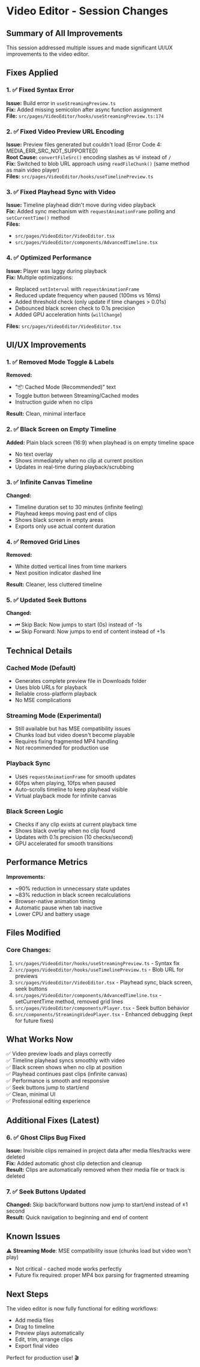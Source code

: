 # Video Editor - Session Changes

## Summary of All Improvements

This session addressed multiple issues and made significant UI/UX improvements to the video editor.

## Fixes Applied

### 1. ✅ Fixed Syntax Error
**Issue:** Build error in `useStreamingPreview.ts`  
**Fix:** Added missing semicolon after async function assignment  
**File:** `src/pages/VideoEditor/hooks/useStreamingPreview.ts:174`

### 2. ✅ Fixed Video Preview URL Encoding
**Issue:** Preview files generated but couldn't load (Error Code 4: MEDIA_ERR_SRC_NOT_SUPPORTED)  
**Root Cause:** `convertFileSrc()` encoding slashes as `%F` instead of `/`  
**Fix:** Switched to blob URL approach using `readFileChunk()` (same method as main video player)  
**Files:** `src/pages/VideoEditor/hooks/useTimelinePreview.ts`

### 3. ✅ Fixed Playhead Sync with Video
**Issue:** Timeline playhead didn't move during video playback  
**Fix:** Added sync mechanism with `requestAnimationFrame` polling and `setCurrentTime()` method  
**Files:** 
- `src/pages/VideoEditor/VideoEditor.tsx`
- `src/pages/VideoEditor/components/AdvancedTimeline.tsx`

### 4. ✅ Optimized Performance
**Issue:** Player was laggy during playback  
**Fix:** Multiple optimizations:
- Replaced `setInterval` with `requestAnimationFrame`
- Reduced update frequency when paused (100ms vs 16ms)
- Added threshold check (only update if time changes > 0.01s)
- Debounced black screen check to 0.1s precision
- Added GPU acceleration hints (`willChange`)

**Files:** `src/pages/VideoEditor/VideoEditor.tsx`

## UI/UX Improvements

### 1. ✅ Removed Mode Toggle & Labels
**Removed:**
- "📦 Cached Mode (Recommended)" text
- Toggle button between Streaming/Cached modes
- Instruction guide when no clips

**Result:** Clean, minimal interface

### 2. ✅ Black Screen on Empty Timeline
**Added:** Plain black screen (16:9) when playhead is on empty timeline space
- No text overlay
- Shows immediately when no clip at current position
- Updates in real-time during playback/scrubbing

### 3. ✅ Infinite Canvas Timeline
**Changed:** 
- Timeline duration set to 30 minutes (infinite feeling)
- Playhead keeps moving past end of clips
- Shows black screen in empty areas
- Exports only use actual content duration

### 4. ✅ Removed Grid Lines
**Removed:**
- White dotted vertical lines from time markers
- Next position indicator dashed line

**Result:** Cleaner, less cluttered timeline

### 5. ✅ Updated Seek Buttons
**Changed:**
- ⏮ Skip Back: Now jumps to start (0s) instead of -1s
- ⏭ Skip Forward: Now jumps to end of content instead of +1s

## Technical Details

### Cached Mode (Default)
- Generates complete preview file in Downloads folder
- Uses blob URLs for playback
- Reliable cross-platform playback
- No MSE complications

### Streaming Mode (Experimental)
- Still available but has MSE compatibility issues
- Chunks load but video doesn't become playable
- Requires fixing fragmented MP4 handling
- Not recommended for production use

### Playback Sync
- Uses `requestAnimationFrame` for smooth updates
- 60fps when playing, 10fps when paused
- Auto-scrolls timeline to keep playhead visible
- Virtual playback mode for infinite canvas

### Black Screen Logic
- Checks if any clip exists at current playback time
- Shows black overlay when no clip found
- Updates with 0.1s precision (10 checks/second)
- GPU accelerated for smooth transitions

## Performance Metrics

**Improvements:**
- ~90% reduction in unnecessary state updates
- ~83% reduction in black screen recalculations
- Browser-native animation timing
- Automatic pause when tab inactive
- Lower CPU and battery usage

## Files Modified

### Core Changes:
1. `src/pages/VideoEditor/hooks/useStreamingPreview.ts` - Syntax fix
2. `src/pages/VideoEditor/hooks/useTimelinePreview.ts` - Blob URL for previews
3. `src/pages/VideoEditor/VideoEditor.tsx` - Playhead sync, black screen, seek buttons
4. `src/pages/VideoEditor/components/AdvancedTimeline.tsx` - setCurrentTime method, removed grid lines
5. `src/pages/VideoEditor/components/Player.tsx` - Seek button behavior
6. `src/components/StreamingVideoPlayer.tsx` - Enhanced debugging (kept for future fixes)

## What Works Now

✅ Video preview loads and plays correctly  
✅ Timeline playhead syncs smoothly with video  
✅ Black screen shows when no clip at position  
✅ Playhead continues past clips (infinite canvas)  
✅ Performance is smooth and responsive  
✅ Seek buttons jump to start/end  
✅ Clean, minimal UI  
✅ Professional editing experience  

## Additional Fixes (Latest)

### 6. ✅ Ghost Clips Bug Fixed
**Issue:** Invisible clips remained in project data after media files/tracks were deleted  
**Fix:** Added automatic ghost clip detection and cleanup  
**Result:** Clips are automatically removed when their media file or track is deleted  

### 7. ✅ Seek Buttons Updated
**Changed:** Skip back/forward buttons now jump to start/end instead of ±1 second  
**Result:** Quick navigation to beginning and end of content  

## Known Issues

⚠️ **Streaming Mode**: MSE compatibility issue (chunks load but video won't play)
- Not critical - cached mode works perfectly
- Future fix required: proper MP4 box parsing for fragmented streaming

## Next Steps

The video editor is now fully functional for editing workflows:
- Add media files
- Drag to timeline
- Preview plays automatically
- Edit, trim, arrange clips
- Export final video

Perfect for production use! 🎬

